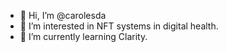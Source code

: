 - 👋 Hi, I’m @carolesda
- 👀 I’m interested in NFT systems in digital health.
- 🌱 I’m currently learning Clarity.
